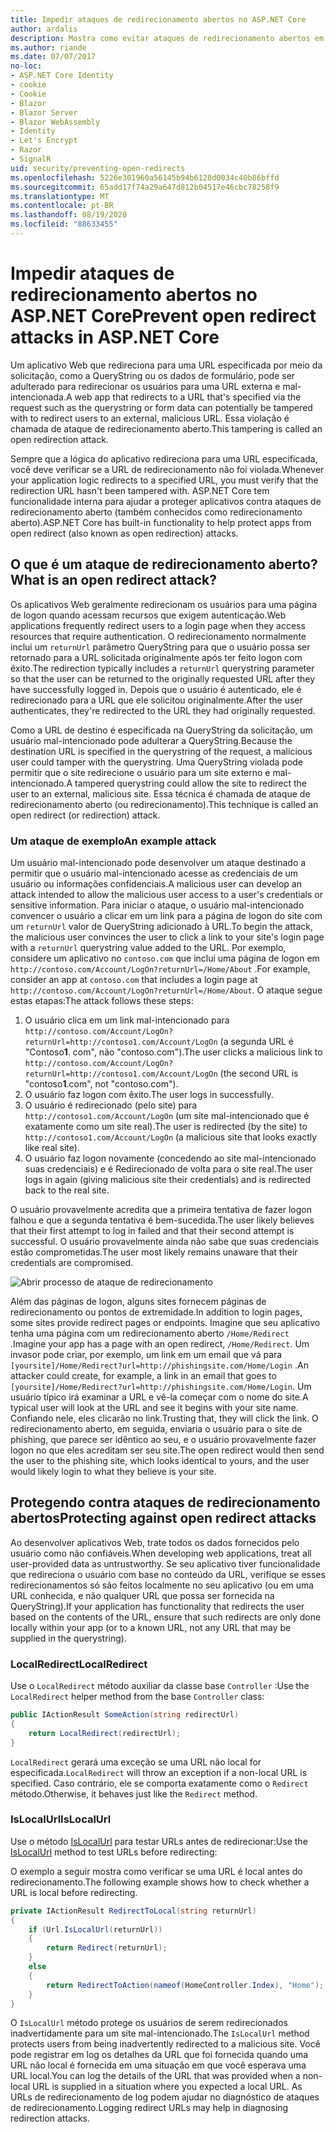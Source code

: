 ```yaml
---
title: Impedir ataques de redirecionamento abertos no ASP.NET Core
author: ardalis
description: Mostra como evitar ataques de redirecionamento abertos em um aplicativo ASP.NET Core
ms.author: riande
ms.date: 07/07/2017
no-loc:
- ASP.NET Core Identity
- cookie
- Cookie
- Blazor
- Blazor Server
- Blazor WebAssembly
- Identity
- Let's Encrypt
- Razor
- SignalR
uid: security/preventing-open-redirects
ms.openlocfilehash: 5226e301960a56145b94b6128d0034c40b86bffd
ms.sourcegitcommit: 65add17f74a29a647d812b04517e46cbc78258f9
ms.translationtype: MT
ms.contentlocale: pt-BR
ms.lasthandoff: 08/19/2020
ms.locfileid: "88633455"
---
```

# <a name="prevent-open-redirect-attacks-in-aspnet-core"></a><span data-ttu-id="e14c6-103">Impedir ataques de redirecionamento abertos no ASP.NET Core</span><span class="sxs-lookup"><span data-stu-id="e14c6-103">Prevent open redirect attacks in ASP.NET Core</span></span>

<span data-ttu-id="e14c6-104">Um aplicativo Web que redireciona para uma URL especificada por meio da solicitação, como a QueryString ou os dados de formulário, pode ser adulterado para redirecionar os usuários para uma URL externa e mal-intencionada.</span><span class="sxs-lookup"><span data-stu-id="e14c6-104">A web app that redirects to a URL that's specified via the request such as the querystring or form data can potentially be tampered with to redirect users to an external, malicious URL.</span></span> <span data-ttu-id="e14c6-105">Essa violação é chamada de ataque de redirecionamento aberto.</span><span class="sxs-lookup"><span data-stu-id="e14c6-105">This tampering is called an open redirection attack.</span></span>

<span data-ttu-id="e14c6-106">Sempre que a lógica do aplicativo redireciona para uma URL especificada, você deve verificar se a URL de redirecionamento não foi violada.</span><span class="sxs-lookup"><span data-stu-id="e14c6-106">Whenever your application logic redirects to a specified URL, you must verify that the redirection URL hasn't been tampered with.</span></span> <span data-ttu-id="e14c6-107">ASP.NET Core tem funcionalidade interna para ajudar a proteger aplicativos contra ataques de redirecionamento aberto (também conhecidos como redirecionamento aberto).</span><span class="sxs-lookup"><span data-stu-id="e14c6-107">ASP.NET Core has built-in functionality to help protect apps from open redirect (also known as open redirection) attacks.</span></span>

## <a name="what-is-an-open-redirect-attack"></a><span data-ttu-id="e14c6-108">O que é um ataque de redirecionamento aberto?</span><span class="sxs-lookup"><span data-stu-id="e14c6-108">What is an open redirect attack?</span></span>

<span data-ttu-id="e14c6-109">Os aplicativos Web geralmente redirecionam os usuários para uma página de logon quando acessam recursos que exigem autenticação.</span><span class="sxs-lookup"><span data-stu-id="e14c6-109">Web applications frequently redirect users to a login page when they access resources that require authentication.</span></span> <span data-ttu-id="e14c6-110">O redirecionamento normalmente inclui um `returnUrl` parâmetro QueryString para que o usuário possa ser retornado para a URL solicitada originalmente após ter feito logon com êxito.</span><span class="sxs-lookup"><span data-stu-id="e14c6-110">The redirection typically includes a `returnUrl` querystring parameter so that the user can be returned to the originally requested URL after they have successfully logged in.</span></span> <span data-ttu-id="e14c6-111">Depois que o usuário é autenticado, ele é redirecionado para a URL que ele solicitou originalmente.</span><span class="sxs-lookup"><span data-stu-id="e14c6-111">After the user authenticates, they're redirected to the URL they had originally requested.</span></span>

<span data-ttu-id="e14c6-112">Como a URL de destino é especificada na QueryString da solicitação, um usuário mal-intencionado pode adulterar a QueryString.</span><span class="sxs-lookup"><span data-stu-id="e14c6-112">Because the destination URL is specified in the querystring of the request, a malicious user could tamper with the querystring.</span></span> <span data-ttu-id="e14c6-113">Uma QueryString violada pode permitir que o site redirecione o usuário para um site externo e mal-intencionado.</span><span class="sxs-lookup"><span data-stu-id="e14c6-113">A tampered querystring could allow the site to redirect the user to an external, malicious site.</span></span> <span data-ttu-id="e14c6-114">Essa técnica é chamada de ataque de redirecionamento aberto (ou redirecionamento).</span><span class="sxs-lookup"><span data-stu-id="e14c6-114">This technique is called an open redirect (or redirection) attack.</span></span>

### <a name="an-example-attack"></a><span data-ttu-id="e14c6-115">Um ataque de exemplo</span><span class="sxs-lookup"><span data-stu-id="e14c6-115">An example attack</span></span>

<span data-ttu-id="e14c6-116">Um usuário mal-intencionado pode desenvolver um ataque destinado a permitir que o usuário mal-intencionado acesse as credenciais de um usuário ou informações confidenciais.</span><span class="sxs-lookup"><span data-stu-id="e14c6-116">A malicious user can develop an attack intended to allow the malicious user access to a user's credentials or sensitive information.</span></span> <span data-ttu-id="e14c6-117">Para iniciar o ataque, o usuário mal-intencionado convencer o usuário a clicar em um link para a página de logon do site com um `returnUrl` valor de QueryString adicionado à URL.</span><span class="sxs-lookup"><span data-stu-id="e14c6-117">To begin the attack, the malicious user convinces the user to click a link to your site's login page with a `returnUrl` querystring value added to the URL.</span></span> <span data-ttu-id="e14c6-118">Por exemplo, considere um aplicativo no `contoso.com` que inclui uma página de logon em `http://contoso.com/Account/LogOn?returnUrl=/Home/About` .</span><span class="sxs-lookup"><span data-stu-id="e14c6-118">For example, consider an app at `contoso.com` that includes a login page at `http://contoso.com/Account/LogOn?returnUrl=/Home/About`.</span></span> <span data-ttu-id="e14c6-119">O ataque segue estas etapas:</span><span class="sxs-lookup"><span data-stu-id="e14c6-119">The attack follows these steps:</span></span>

1. <span data-ttu-id="e14c6-120">O usuário clica em um link mal-intencionado para `http://contoso.com/Account/LogOn?returnUrl=http://contoso1.com/Account/LogOn` (a segunda URL é "Contoso**1**. com", não "contoso.com").</span><span class="sxs-lookup"><span data-stu-id="e14c6-120">The user clicks a malicious link to `http://contoso.com/Account/LogOn?returnUrl=http://contoso1.com/Account/LogOn` (the second URL is "contoso**1**.com", not "contoso.com").</span></span>
2. <span data-ttu-id="e14c6-121">O usuário faz logon com êxito.</span><span class="sxs-lookup"><span data-stu-id="e14c6-121">The user logs in successfully.</span></span>
3. <span data-ttu-id="e14c6-122">O usuário é redirecionado (pelo site) para `http://contoso1.com/Account/LogOn` (um site mal-intencionado que é exatamente como um site real).</span><span class="sxs-lookup"><span data-stu-id="e14c6-122">The user is redirected (by the site) to `http://contoso1.com/Account/LogOn` (a malicious site that looks exactly like real site).</span></span>
4. <span data-ttu-id="e14c6-123">O usuário faz logon novamente (concedendo ao site mal-intencionado suas credenciais) e é Redirecionado de volta para o site real.</span><span class="sxs-lookup"><span data-stu-id="e14c6-123">The user logs in again (giving malicious site their credentials) and is redirected back to the real site.</span></span>

<span data-ttu-id="e14c6-124">O usuário provavelmente acredita que a primeira tentativa de fazer logon falhou e que a segunda tentativa é bem-sucedida.</span><span class="sxs-lookup"><span data-stu-id="e14c6-124">The user likely believes that their first attempt to log in failed and that their second attempt is successful.</span></span> <span data-ttu-id="e14c6-125">O usuário provavelmente ainda não sabe que suas credenciais estão comprometidas.</span><span class="sxs-lookup"><span data-stu-id="e14c6-125">The user most likely remains unaware that their credentials are compromised.</span></span>

![Abrir processo de ataque de redirecionamento](preventing-open-redirects/_static/open-redirection-attack-process.png)

<span data-ttu-id="e14c6-127">Além das páginas de logon, alguns sites fornecem páginas de redirecionamento ou pontos de extremidade.</span><span class="sxs-lookup"><span data-stu-id="e14c6-127">In addition to login pages, some sites provide redirect pages or endpoints.</span></span> <span data-ttu-id="e14c6-128">Imagine que seu aplicativo tenha uma página com um redirecionamento aberto `/Home/Redirect` .</span><span class="sxs-lookup"><span data-stu-id="e14c6-128">Imagine your app has a page with an open redirect, `/Home/Redirect`.</span></span> <span data-ttu-id="e14c6-129">Um invasor pode criar, por exemplo, um link em um email que vá para `[yoursite]/Home/Redirect?url=http://phishingsite.com/Home/Login` .</span><span class="sxs-lookup"><span data-stu-id="e14c6-129">An attacker could create, for example, a link in an email that goes to `[yoursite]/Home/Redirect?url=http://phishingsite.com/Home/Login`.</span></span> <span data-ttu-id="e14c6-130">Um usuário típico irá examinar a URL e vê-la começar com o nome do site.</span><span class="sxs-lookup"><span data-stu-id="e14c6-130">A typical user will look at the URL and see it begins with your site name.</span></span> <span data-ttu-id="e14c6-131">Confiando nele, eles clicarão no link.</span><span class="sxs-lookup"><span data-stu-id="e14c6-131">Trusting that, they will click the link.</span></span> <span data-ttu-id="e14c6-132">O redirecionamento aberto, em seguida, enviaria o usuário para o site de phishing, que parece ser idêntico ao seu, e o usuário provavelmente fazer logon no que eles acreditam ser seu site.</span><span class="sxs-lookup"><span data-stu-id="e14c6-132">The open redirect would then send the user to the phishing site, which looks identical to yours, and the user would likely login to what they believe is your site.</span></span>

## <a name="protecting-against-open-redirect-attacks"></a><span data-ttu-id="e14c6-133">Protegendo contra ataques de redirecionamento abertos</span><span class="sxs-lookup"><span data-stu-id="e14c6-133">Protecting against open redirect attacks</span></span>

<span data-ttu-id="e14c6-134">Ao desenvolver aplicativos Web, trate todos os dados fornecidos pelo usuário como não confiáveis.</span><span class="sxs-lookup"><span data-stu-id="e14c6-134">When developing web applications, treat all user-provided data as untrustworthy.</span></span> <span data-ttu-id="e14c6-135">Se seu aplicativo tiver funcionalidade que redireciona o usuário com base no conteúdo da URL, verifique se esses redirecionamentos só são feitos localmente no seu aplicativo (ou em uma URL conhecida, e não qualquer URL que possa ser fornecida na QueryString).</span><span class="sxs-lookup"><span data-stu-id="e14c6-135">If your application has functionality that redirects the user based on the contents of the URL,  ensure that such redirects are only done locally within your app (or to a known URL, not any URL that may be supplied in the querystring).</span></span>

### <a name="localredirect"></a><span data-ttu-id="e14c6-136">LocalRedirect</span><span class="sxs-lookup"><span data-stu-id="e14c6-136">LocalRedirect</span></span>

<span data-ttu-id="e14c6-137">Use o `LocalRedirect` método auxiliar da classe base `Controller` :</span><span class="sxs-lookup"><span data-stu-id="e14c6-137">Use the `LocalRedirect` helper method from the base `Controller` class:</span></span>

```csharp
public IActionResult SomeAction(string redirectUrl)
{
    return LocalRedirect(redirectUrl);
}
```

<span data-ttu-id="e14c6-138">`LocalRedirect` gerará uma exceção se uma URL não local for especificada.</span><span class="sxs-lookup"><span data-stu-id="e14c6-138">`LocalRedirect` will throw an exception if a non-local URL is specified.</span></span> <span data-ttu-id="e14c6-139">Caso contrário, ele se comporta exatamente como o `Redirect` método.</span><span class="sxs-lookup"><span data-stu-id="e14c6-139">Otherwise, it behaves just like the `Redirect` method.</span></span>

### <a name="islocalurl"></a><span data-ttu-id="e14c6-140">IsLocalUrl</span><span class="sxs-lookup"><span data-stu-id="e14c6-140">IsLocalUrl</span></span>

<span data-ttu-id="e14c6-141">Use o método [IsLocalUrl](/dotnet/api/Microsoft.AspNetCore.Mvc.IUrlHelper.islocalurl#Microsoft_AspNetCore_Mvc_IUrlHelper_IsLocalUrl_System_String_) para testar URLs antes de redirecionar:</span><span class="sxs-lookup"><span data-stu-id="e14c6-141">Use the [IsLocalUrl](/dotnet/api/Microsoft.AspNetCore.Mvc.IUrlHelper.islocalurl#Microsoft_AspNetCore_Mvc_IUrlHelper_IsLocalUrl_System_String_) method to test URLs before redirecting:</span></span>

<span data-ttu-id="e14c6-142">O exemplo a seguir mostra como verificar se uma URL é local antes do redirecionamento.</span><span class="sxs-lookup"><span data-stu-id="e14c6-142">The following example shows how to check whether a URL is local before redirecting.</span></span>

```csharp
private IActionResult RedirectToLocal(string returnUrl)
{
    if (Url.IsLocalUrl(returnUrl))
    {
        return Redirect(returnUrl);
    }
    else
    {
        return RedirectToAction(nameof(HomeController.Index), "Home");
    }
}
```

<span data-ttu-id="e14c6-143">O `IsLocalUrl` método protege os usuários de serem redirecionados inadvertidamente para um site mal-intencionado.</span><span class="sxs-lookup"><span data-stu-id="e14c6-143">The `IsLocalUrl` method protects users from being inadvertently redirected to a malicious site.</span></span> <span data-ttu-id="e14c6-144">Você pode registrar em log os detalhes da URL que foi fornecida quando uma URL não local é fornecida em uma situação em que você esperava uma URL local.</span><span class="sxs-lookup"><span data-stu-id="e14c6-144">You can log the details of the URL that was provided when a non-local URL is supplied in a situation where you expected a local URL.</span></span> <span data-ttu-id="e14c6-145">As URLs de redirecionamento de log podem ajudar no diagnóstico de ataques de redirecionamento.</span><span class="sxs-lookup"><span data-stu-id="e14c6-145">Logging redirect URLs may help in diagnosing redirection attacks.</span></span>
